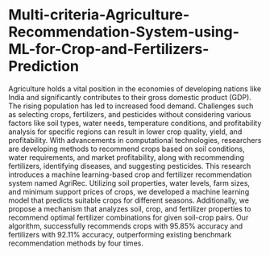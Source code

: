 # Multi-criteria-Agriculture-Recommendation-System-using-ML-for-Crop-and-Fertilizers-Prediction
Agriculture holds a vital position in the economies of developing nations like India and significantly contributes to their gross domestic product (GDP). The rising population has led to increased food demand. Challenges such as selecting crops, fertilizers, and pesticides without considering various factors like soil types, water needs, temperature conditions, and profitability analysis for specific regions can result in lower crop quality, yield, and profitability. 
With advancements in computational technologies, researchers are developing methods to recommend crops based on soil conditions, water requirements, and market profitability, along with recommending fertilizers, identifying diseases, and suggesting pesticides. This research introduces a machine learning-based crop and fertilizer recommendation system named AgriRec. 
Utilizing soil properties, water levels, farm sizes, and minimum support prices of crops, we developed a machine learning model that predicts suitable crops for different seasons. Additionally, we propose a mechanism that analyzes soil, crop, and fertilizer properties to recommend optimal fertilizer combinations for given soil-crop pairs. 
Our algorithm, successfully recommends crops with 95.85% accuracy and fertilizers with 92.11% accuracy, outperforming existing benchmark recommendation methods by four times.
